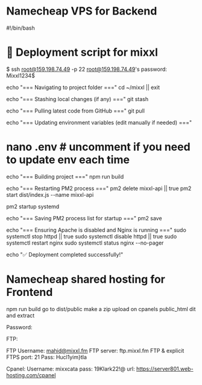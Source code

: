 # Namecheap VPS for Backend 

#!/bin/bash
# 🚀 Deployment script for mixxl

$ ssh root@159.198.74.49 -p 22
root@159.198.74.49's password: Mixxl1234$

echo "=== Navigating to project folder ==="
cd ~/mixxl || exit

echo "=== Stashing local changes (if any) ==="
git stash

echo "=== Pulling latest code from GitHub ==="
git pull

echo "=== Updating environment variables (edit manually if needed) ==="
# nano .env   # uncomment if you need to update env each time

echo "=== Building project ==="
npm run build

echo "=== Restarting PM2 process ==="
pm2 delete mixxl-api || true
pm2 start dist/index.js --name mixxl-api

pm2 startup systemd

echo "=== Saving PM2 process list for startup ==="
pm2 save

echo "=== Ensuring Apache is disabled and Nginx is running ==="
sudo systemctl stop httpd || true
sudo systemctl disable httpd || true
sudo systemctl restart nginx
sudo systemctl status nginx --no-pager

echo "✅ Deployment completed successfully!"


# Namecheap shared hosting for Frontend

npm run build
go to dist/public
make a zip
upload on cpanels public_html dit
and extract

Password:

FTP:

FTP Username: mahid@mixxl.fm
FTP server: ftp.mixxl.fm
FTP & explicit FTPS port: 21
Pass: Hucl1yim}tIa

Cpanel:
Username: mixxcata
pass: 19Klark22!@
url: https://server801.web-hosting.com/cpanel